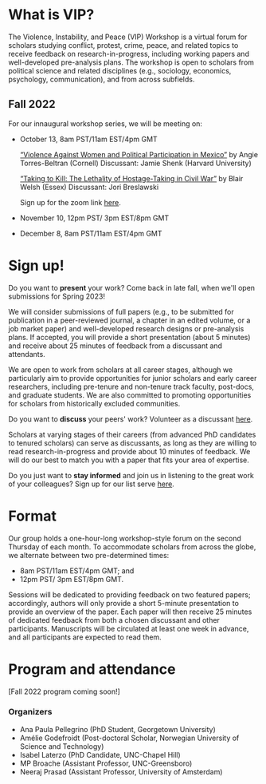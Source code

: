 # What is VIP?

The Violence, Instability, and Peace (VIP) Workshop is a virtual forum for scholars studying conflict, protest, crime, peace, and related topics to receive feedback on research-in-progress, including working papers and well-developed pre-analysis plans. The workshop is open to scholars from political science and related disciplines (e.g., sociology, economics, psychology, communication), and from across subfields. 

## Fall 2022 

For our innaugural workshop series, we will be meeting on:
- October 13, 8am PST/11am EST/4pm GMT 

    [“Violence Against Women and Political Participation in Mexico”](https://drive.google.com/file/d/1Zsf0p7SwsbOQk1kaGJ77DHD1addTRnQx/view?usp=sharing) by Angie Torres-Beltran (Cornell)
    Discussant: Jamie Shenk (Harvard University)
    
    [“Taking to Kill: The Lethality of Hostage-Taking in Civil War”](https://drive.google.com/file/d/1L3wQZAGgqMSdapc5dl46tmAJSi3ZCvHC/view?usp=sharing) by Blair Welsh (Essex)
    Discussant: Jori Breslawski
    
    Sign up for the zoom link [here](bit.ly/3RqCrhF).
    
- November 10, 12pm PST/ 3pm EST/8pm GMT
- December 8, 8am PST/11am EST/4pm GMT


# Sign up!

Do you want to **present** your work? Come back in late fall, when we'll open submissions for Spring 2023!

We will consider submissions of full papers (e.g., to be submitted for publication in a peer-reviewed journal, a chapter in an edited volume, or a job market paper) and well-developed research designs or pre-analysis plans. If accepted, you will provide a short presentation (about 5 minutes) and receive about 25 minutes of feedback from a discussant and attendants.

We are open to work from scholars at all career stages, although we particularly aim to provide opportunities for junior scholars and early career researchers, including pre-tenure and non-tenure track faculty, post-docs, and graduate students. We are also committed to promoting opportunities for scholars from historically excluded communities.


Do you want to **discuss** your peers' work? Volunteer as a discussant [here](https://forms.gle/BVLyRLWQuZ6XSkER7). 

Scholars at varying stages of their careers (from advanced PhD candidates to tenured scholars) can serve as discussants, as long as they are willing to read research-in-progress and provide about 10 minutes of feedback. We will do our best to match you with a paper that fits your area of expertise.


Do you just want to **stay informed** and join us in listening to the great work of your colleagues? Sign up for our list serve [here](https://forms.gle/XyMUkb5W9faWTHh97).


# Format

Our group holds a one-hour-long workshop-style forum on the second Thursday of each month. To accommodate scholars from across the globe, we alternate between two pre-determined times: 
- 8am PST/11am EST/4pm GMT; and 
- 12pm PST/ 3pm EST/8pm GMT.

Sessions will be dedicated to providing feedback on two featured papers; accordingly, authors will only provide a short 5-minute presentation to provide an overview of the paper. Each paper will then receive 25 minutes of dedicated feedback from both a chosen discussant and other participants. Manuscripts will be circulated at least one week in advance, and all participants are expected to read them.


# Program and attendance

[Fall 2022 program coming soon!]


### Organizers

- Ana Paula Pellegrino (PhD Student, Georgetown University)
- Amélie Godefroidt (Post-doctoral Scholar, Norwegian University of Science and Technology) 
- Isabel Laterzo (PhD Candidate, UNC-Chapel Hill)
- MP Broache (Assistant Professor, UNC-Greensboro)
- Neeraj Prasad (Assistant Professor, University of Amsterdam)
